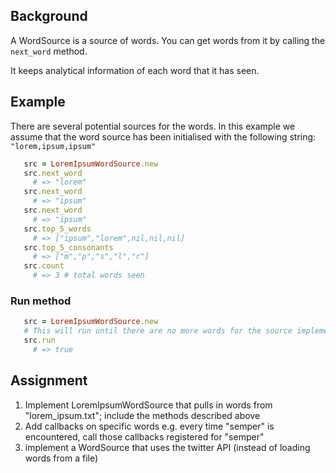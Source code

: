 ## Background

A WordSource is a source of words. You can get words from it by calling the `next_word` method.

It keeps analytical information of each word that it has seen.

## Example

   There are several potential sources for the words. In this example we assume that the word source has been initialised with the following string: `"lorem,ipsum,ipsum"`

```ruby
   src = LoremIpsumWordSource.new
   src.next_word
     # => "lorem"
   src.next_word
     # => "ipsum"
   src.next_word
     # => "ipsum"
   src.top_5_words
     # => ["ipsum","lorem",nil,nil,nil]
   src.top_5_consonants
     # => ["m","p","s","l","r"]
   src.count
     # => 3 # total words seen
```

### Run method

```ruby
   src = LoremIpsumWordSource.new
   # This will run until there are no more words for the source implementation.
   src.run
     # => true
```

## Assignment

1. Implement LoremIpsumWordSource that pulls in words from "lorem_ipsum.txt"; include the methods described above
2. Add callbacks on specific words e.g. every time "semper" is encountered, call those callbacks registered for "semper"
3. implement a WordSource that uses the twitter API (instead of loading words from a file)
